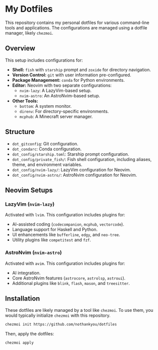 # My Dotfiles

This repository contains my personal dotfiles for various command-line tools and applications. The configurations are managed using a dotfile manager, likely `chezmoi`.

## Overview

This setup includes configurations for:

- **Shell:** `fish` with `starship` prompt and `zoxide` for directory navigation.
- **Version Control:** `git` with user information pre-configured.
- **Package Management:** `conda` for Python environments.
- **Editor:** Neovim with two separate configurations:
  - `nvim-lazy`: A LazyVim-based setup.
  - `nvim-astro`: An AstroNvim-based setup.
- **Other Tools:**
  - `bottom`: A system monitor.
  - `direnv`: For directory-specific environments.
  - `mcphub`: A Minecraft server manager.

## Structure

- `dot_gitconfig`: Git configuration.
- `dot_condarc`: Conda configuration.
- `dot_config/starship.toml`: Starship prompt configuration.
- `dot_config/private_fish/`: Fish shell configuration, including aliases, theme, and environment variables.
- `dot_config/nvim-lazy/`: LazyVim configuration for Neovim.
- `dot_config/nvim-astro/`: AstroNvim configuration for Neovim.

## Neovim Setups

### LazyVim (`nvim-lazy`)

Activated with `lvim`. This configuration includes plugins for:

- AI-assisted coding (`codecompanion`, `mcphub`, `vectorcode`).
- Language support for Haskell and Python.
- UI enhancements like `bufferline`, `edgy`, and `neo-tree`.
- Utility plugins like `competitest` and `fzf`.

### AstroNvim (`nvim-astro`)

Activated with `avim`. This configuration includes plugins for:

- AI integration.
- Core AstroNvim features (`astrocore`, `astrolsp`, `astroui`).
- Additional plugins like `blink`, `flash`, `mason`, and `treesitter`.

## Installation

These dotfiles are likely managed by a tool like `chezmoi`. To use them, you would typically initialize `chezmoi` with this repository.

```bash
chezmoi init https://github.com/nothankyou/dotfiles
```

Then, apply the dotfiles:

```bash
chezmoi apply
```
